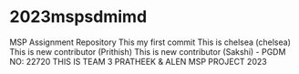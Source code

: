 # 2023mspsdmimd
MSP Assignment Repository
This my first commit 
This is chelsea (chelsea)
This is new contributor (Prithish)
This is new contributor (Sakshi) - PGDM NO: 22720
THIS IS TEAM 3 PRATHEEK & ALEN MSP PROJECT 2023 
